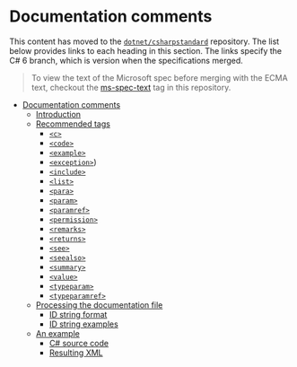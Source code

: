 # Documentation comments

This content has moved to the [`dotnet/csharpstandard`](https://github.com/dotnet/csharpstandard) repository.
The list below provides links to each heading in this section. The links specify the C# 6 branch, which is version when the specifications merged.

> To view the text of the Microsoft spec before merging with the ECMA text, checkout the [ms-spec-text](https://github.com/dotnet/csharplang/releases/tag/ms-spec-text) tag in this repository.

- <a id="documentation-comments"></a>[Documentation comments](https://github.com/dotnet/csharpstandard/blob/standard-v6/standard/documentation-comments.md#annex-d-documentation-comments)
  - <a id="introduction"></a>[Introduction](https://github.com/dotnet/csharpstandard/blob/standard-v6/standard/documentation-comments.md#d2-introduction)
  - <a id="recommended-tags"></a>[Recommended tags](https://github.com/dotnet/csharpstandard/blob/standard-v6/standard/documentation-comments.md#d3-recommended-tags)
    - <a id="<c>"></a>[`<c>`](https://github.com/dotnet/csharpstandard/blob/standard-v6/standard/documentation-comments.md#d32-c)
    - <a id="<code>"></a>[`<code>`](https://github.com/dotnet/csharpstandard/blob/standard-v6/standard/documentation-comments.md#d33-code)
    - <a id="<example>"></a>[`<example>`](https://github.com/dotnet/csharpstandard/blob/standard-v6/standard/documentation-comments.md#d34-example)
    - <a id="<exception>"></a>[`<exception>`](https://github.com/dotnet/csharpstandard/blob/standard-v6/standard/documentation-comments.md#d35-exception))
    - <a id="<include>"></a>[`<include>`](https://github.com/dotnet/csharpstandard/blob/standard-v6/standard/documentation-comments.md#d36-include)
    - <a id="<list>"></a>[`<list>`](https://github.com/dotnet/csharpstandard/blob/standard-v6/standard/documentation-comments.md#d37-list)
    - <a id="<para>"></a>[`<para>`](https://github.com/dotnet/csharpstandard/blob/standard-v6/standard/documentation-comments.md#d38-para)
    - <a id="<param>"></a>[`<param>`](https://github.com/dotnet/csharpstandard/blob/standard-v6/standard/documentation-comments.md#d39-param)
    - <a id="<paramref>"></a>[`<paramref>`](https://github.com/dotnet/csharpstandard/blob/standard-v6/standard/documentation-comments.md#d310-paramref)
    - <a id="<permission>"></a>[`<permission>`](https://github.com/dotnet/csharpstandard/blob/standard-v6/standard/documentation-comments.md#d311-permission)
    - <a id="<remarks>"></a>[`<remarks>`](https://github.com/dotnet/csharpstandard/blob/standard-v6/standard/documentation-comments.md#d312-remarks)
    - <a id="<returns>"></a>[`<returns>`](https://github.com/dotnet/csharpstandard/blob/standard-v6/standard/documentation-comments.md#d313-returns)
    - <a id="<see>"></a>[`<see>`](https://github.com/dotnet/csharpstandard/blob/standard-v6/standard/documentation-comments.md#d314-see)
    - <a id="<seealso>"></a>[`<seealso>`](https://github.com/dotnet/csharpstandard/blob/standard-v6/standard/documentation-comments.md#d315-seealso)
    - <a id="<summary>"></a>[`<summary>`](https://github.com/dotnet/csharpstandard/blob/standard-v6/standard/documentation-comments.md#d316-summary)
    - <a id="<value>"></a>[`<value>`](https://github.com/dotnet/csharpstandard/blob/standard-v6/standard/documentation-comments.md#d319-value)
    - <a id="<typeparam>"></a>[`<typeparam>`](https://github.com/dotnet/csharpstandard/blob/standard-v6/standard/documentation-comments.md#d317-typeparam)
    - <a id="<typeparamref>"></a>[`<typeparamref>`](https://github.com/dotnet/csharpstandard/blob/standard-v6/standard/documentation-comments.md#d318-typeparamref)
  - <a id="processing-the-documentation-file"></a>[Processing the documentation file](https://github.com/dotnet/csharpstandard/blob/standard-v6/standard/documentation-comments.md#d4-processing-the-documentation-file)
    - <a id="id-string-format"></a>[ID string format](https://github.com/dotnet/csharpstandard/blob/standard-v6/standard/documentation-comments.md#d42-id-string-format)
    - <a id="id-string-examples"></a>[ID string examples](https://github.com/dotnet/csharpstandard/blob/standard-v6/standard/documentation-comments.md#d43-id-string-examples)
  - <a id="an-example"></a>[An example](https://github.com/dotnet/csharpstandard/blob/standard-v6/standard/documentation-comments.md#d5-an-example)
    - <a id="c#-source-code"></a>[C# source code](https://github.com/dotnet/csharpstandard/blob/standard-v6/standard/documentation-comments.md#d51-c-source-code)
    - <a id="resulting-xml"></a>[Resulting XML](https://github.com/dotnet/csharpstandard/blob/standard-v6/standard/documentation-comments.md#d52-resulting-xml)
